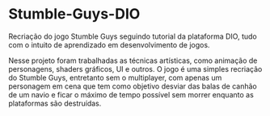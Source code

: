 # Stumble-Guys-DIO
 Recriação do jogo Stumble Guys seguindo tutorial da plataforma DIO, tudo com o intuito de aprendizado em desenvolvimento de jogos.

Nesse projeto foram trabalhadas as técnicas artísticas, como animação de personagens, shaders gráficos, UI e outros. O jogo é uma simples recriação do Stumble Guys, entretanto sem o multiplayer, com apenas um personagem em cena que tem como objetivo desviar das balas de canhão de um navio e ficar o máximo de tempo possível sem morrer enquanto as plataformas são destruídas.